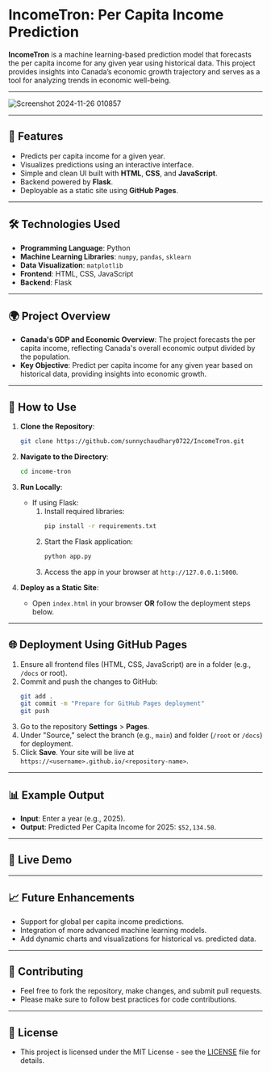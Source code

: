 # IncomeTron: Per Capita Income Prediction

**IncomeTron** is a machine learning-based prediction model that forecasts the per capita income for any given year using historical data. This project provides insights into Canada’s economic growth trajectory and serves as a tool for analyzing trends in economic well-being.

---
![Screenshot 2024-11-26 010857](https://github.com/user-attachments/assets/a4b3e72b-97c3-4483-bc46-7d6e572dd606)

---

## 🚀 Features
- Predicts per capita income for a given year.
- Visualizes predictions using an interactive interface.
- Simple and clean UI built with **HTML**, **CSS**, and **JavaScript**.
- Backend powered by **Flask**.
- Deployable as a static site using **GitHub Pages**.

---

## 🛠 Technologies Used
- **Programming Language**: Python
- **Machine Learning Libraries**: `numpy`, `pandas`, `sklearn`
- **Data Visualization**: `matplotlib`
- **Frontend**: HTML, CSS, JavaScript
- **Backend**: Flask

---

## 🌍 Project Overview
- **Canada's GDP and Economic Overview**: The project forecasts the per capita income, reflecting Canada's overall economic output divided by the population.
- **Key Objective**: Predict per capita income for any given year based on historical data, providing insights into economic growth.

---

## 🧩 How to Use
1. **Clone the Repository**:
    ```bash
    git clone https://github.com/sunnychaudhary0722/IncomeTron.git
    ```
2. **Navigate to the Directory**:
    ```bash
    cd income-tron
    ```
3. **Run Locally**:
    - If using Flask:
      1. Install required libraries:
         ```bash
         pip install -r requirements.txt
         ```
      2. Start the Flask application:
         ```bash
         python app.py
         ```
      3. Access the app in your browser at `http://127.0.0.1:5000`.

4. **Deploy as a Static Site**:
    - Open `index.html` in your browser **OR** follow the deployment steps below.

---

## 🌐 Deployment Using GitHub Pages
1. Ensure all frontend files (HTML, CSS, JavaScript) are in a folder (e.g., `/docs` or root).
2. Commit and push the changes to GitHub:
    ```bash
    git add .
    git commit -m "Prepare for GitHub Pages deployment"
    git push
    ```
3. Go to the repository **Settings** > **Pages**.
4. Under "Source," select the branch (e.g., `main`) and folder (`/root` or `/docs`) for deployment.
5. Click **Save**. Your site will be live at `https://<username>.github.io/<repository-name>`.

---

## 📊 Example Output
- **Input**: Enter a year (e.g., 2025).
- **Output**: Predicted Per Capita Income for 2025: `$52,134.50`.

---

## 🌟 Live Demo


---

## 📈 Future Enhancements
- Support for global per capita income predictions.
- Integration of more advanced machine learning models.
- Add dynamic charts and visualizations for historical vs. predicted data.

---

## 💬 Contributing
- Feel free to fork the repository, make changes, and submit pull requests.
- Please make sure to follow best practices for code contributions.

---

## 📝 License
- This project is licensed under the MIT License - see the [LICENSE](LICENSE) file for details.


